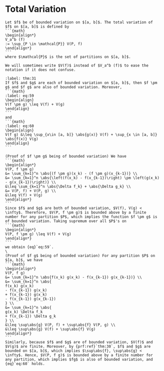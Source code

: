 # Total Variation
````{prf:definition} 
Let $f$ be of bounded variation on $[a, b]$. The total variation of $f$ on $[a, b]$ is defined by 
```{math}
\begin{align*}
V_a^b (f) 
:= \sup_{P \in \mathcal{P}} V(P, f) 
\end{align*}
```
where $\mathcal{P}$ is the set of partitions on $[a, b]$.
````
````{prf:remark}
We will sometimes write $V(f)$ instead of $V_a^b (f)$ to ease the notation if it does not confuse.
````
````{prf:theorem} 
:label: thm:31
If $f$ and $g$ are each of bounded variation on $[a, b]$, then $f \pm g$ and $f g$ are also of bounded variation. Moreover, 
```{math}
:label: eq:59
\begin{align}
V(f \pm g) \leq V(f) + V(g) 
\end{align}
```
and 
```{math}
:label: eq:60
\begin{align}
V(f g) &\leq \sup_{x\in [a, b]} \abs{g(x)} V(f) + \sup_{x \in [a, b]} \abs{f(x)} V(g)
\end{align}
```
````
````{prf:proof}
(Proof of $f \pm g$ being of bounded variation) We have 
```{math}
\begin{align*}
V(P, f \pm g)
&= \sum_{k=1}^n \abs{(f \pm g)(x_k) - (f \pm g)(x_{k-1})} \\ 
&= \sum_{k=1}^n \abs{\left(f(x_k) - f(x_{k-1})\right) \pm \left(g(x_k) - g(x_{k-1})\right)} \\ 
&\leq \sum_{k=1}^n \abs{\Delta f_k} + \abs{\Delta g_k} \\ 
&= V(P, f) + V(P, g) \\ 
&\leq V(f) + V(g)
\end{align*}
```
Since $f$ and $g$ are both of bounded variation, $V(f), V(g) < \infty$. Therefore, $V(P, f \pm g)$ is bounded above by a finite number for any partition $P$, which implies the function $f \pm g$ is of bounded variation. Taking supremum over all $P$'s on 
```{math}
\begin{align*}
V(P, f \pm g) \leq V(f) + V(g)
\end{align*}
```
we obtain {eq}`eq:59`.
\
(Proof of $f g$ being of bounded variation) For any partition $P$ on $[a, b]$, we have 
```{math}
\begin{align*}
V(P, f g)
&= \sum_{k=1}^n \abs{f(x_k) g(x_k) - f(x_{k-1}) g(x_{k-1})} \\ 
&= \sum_{k=1}^n \abs{
f(x_k) g(x_k) 
- f(x_{k-1}) g(x_k) 
+ f(x_{k-1}) g(x_k) 
- f(x_{k-1}) g(x_{k-1})
} \\  
&= \sum_{k=1}^n \abs{
g(x_k) \Delta f_k
+ f(x_{k-1}) \Delta g_k
} \\ 
&\leq \sup\abs{g} V(P, f) + \sup\abs{f} V(P, g) \\ 
&\leq \sup\abs{g} V(f) + \sup\abs{f} V(g)
\end{align*}
```
Similarly, because $f$ and $g$ are of bounded variation, $V(f)$ and $V(g)$ are finite. Moreover, by {prf:ref}`thm:30`, $f$ and $g$ are bounded on $[a, b]$, which implies $\sup\abs{f}, \sup\abs{g} < \infty$. Hence, $V(P, f g)$ is bounded above by a finite number for any partition, which implies $fg$ is also of bounded variation, and {eq}`eq:60` holds.
````
